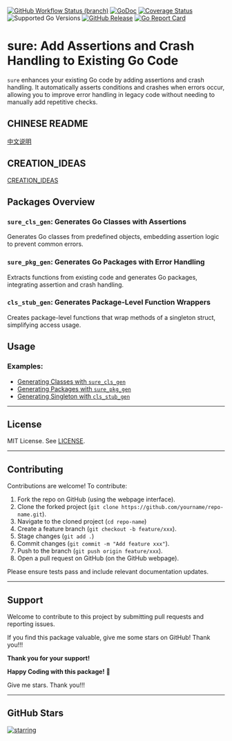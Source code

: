 [![GitHub Workflow Status (branch)](https://img.shields.io/github/actions/workflow/status/yyle88/sure/release.yml?branch=main&label=BUILD)](https://github.com/yyle88/sure/actions/workflows/release.yml?query=branch%3Amain)
[![GoDoc](https://pkg.go.dev/badge/github.com/yyle88/sure)](https://pkg.go.dev/github.com/yyle88/sure)
[![Coverage Status](https://img.shields.io/coveralls/github/yyle88/sure/master.svg)](https://coveralls.io/github/yyle88/sure?branch=main)
![Supported Go Versions](https://img.shields.io/badge/Go-1.22%2C%201.23-lightgrey.svg)
[![GitHub Release](https://img.shields.io/github/release/yyle88/sure.svg)](https://github.com/yyle88/sure/releases)
[![Go Report Card](https://goreportcard.com/badge/github.com/yyle88/sure)](https://goreportcard.com/report/github.com/yyle88/sure)

# sure: Add Assertions and Crash Handling to Existing Go Code

`sure` enhances your existing Go code by adding assertions and crash handling. It automatically asserts conditions and crashes when errors occur, allowing you to improve error handling in legacy code without needing to manually add repetitive checks.

## CHINESE README

[中文说明](README.zh.md)

## CREATION_IDEAS

[CREATION_IDEAS](internal/docs/CREATION_IDEAS.en.md)

## Packages Overview

### `sure_cls_gen`: **Generates Go Classes with Assertions**

Generates Go classes from predefined objects, embedding assertion logic to prevent common errors.

### `sure_pkg_gen`: **Generates Go Packages with Error Handling**

Extracts functions from existing code and generates Go packages, integrating assertion and crash handling.

### `cls_stub_gen`: **Generates Package-Level Function Wrappers**

Creates package-level functions that wrap methods of a singleton struct, simplifying access usage.

## Usage

### Examples:

- [Generating Classes with `sure_cls_gen`](internal/examples/example_sure_cls_gen)
- [Generating Packages with `sure_pkg_gen`](internal/examples/example_sure_pkg_gen)
- [Generating Singleton with `cls_stub_gen`](internal/examples/example_cls_stub_gen)

---

## License

MIT License. See [LICENSE](LICENSE).

---

## Contributing

Contributions are welcome! To contribute:

1. Fork the repo on GitHub (using the webpage interface).
2. Clone the forked project (`git clone https://github.com/yourname/repo-name.git`).
3. Navigate to the cloned project (`cd repo-name`)
4. Create a feature branch (`git checkout -b feature/xxx`).
5. Stage changes (`git add .`)
6. Commit changes (`git commit -m "Add feature xxx"`).
7. Push to the branch (`git push origin feature/xxx`).
8. Open a pull request on GitHub (on the GitHub webpage).

Please ensure tests pass and include relevant documentation updates.

---

## Support

Welcome to contribute to this project by submitting pull requests and reporting issues.

If you find this package valuable, give me some stars on GitHub! Thank you!!!

**Thank you for your support!**

**Happy Coding with this package!** 🎉

Give me stars. Thank you!!!

---

## GitHub Stars

[![starring](https://starchart.cc/yyle88/sure.svg?variant=adaptive)](https://starchart.cc/yyle88/sure)
